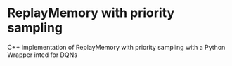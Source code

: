 # ReplayMemory with priority sampling
C++ implementation of ReplayMemory with priority sampling with a Python Wrapper inted for DQNs
